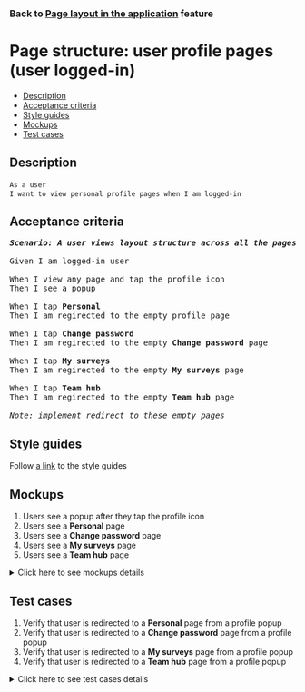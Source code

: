 ### Back to [Page layout in the application](../../README.md) feature

# Page structure: user profile pages (user logged-in)

- [Description](#description)
- [Acceptance criteria](#acceptance-criteria)
- [Style guides](#style-guides)
- [Mockups](#mockups)
- [Test cases](#test-cases)

## Description

    As a user
    I want to view personal profile pages when I am logged-in

## Acceptance criteria

<pre>
<b><i>Scenario: A user views layout structure across all the pages</i></b>

Given I am logged-in user

When I view any page and tap the profile icon
Then I see a popup

When I tap <b>Personal</b>
Then I am regirected to the empty profile page

When I tap <b>Change password</b>
Then I am regirected to the empty <b>Change password</b> page

When I tap <b>My surveys</b>
Then I am regirected to the empty <b>My surveys</b> page

When I tap <b>Team hub</b>
Then I am regirected to the empty <b>Team hub</b> page

<i>Note: implement redirect to these empty pages</i>
</pre>

## Style guides

Follow [a link](https://www.figma.com/proto/0zkkf5WC77OSpvyD6YXpFE/Style-guides?page-id=0%3A1&node-id=19%3A5368&viewport=266%2C48%2C0.54&scaling=min-zoom&starting-point-node-id=19%3A5368) to the style guides

## Mockups

1. Users see a popup after they tap the profile icon
2. Users see a <b>Personal</b> page
3. Users see a <b>Change password</b> page
4. Users see a <b>My surveys</b> page
5. Users see a <b>Team hub</b> page

<details>
  <summary>Click here to see mockups details</summary>

**1. Users see a popup after they tap the profile icon:**

![Users see a popup after they tap the profile icon](/mobile_application_features/project_layout/images/profile_popup_home_page.png)

**2. Users see a Personal page:**

![Users see a Personal page](/mobile_application_features/project_layout/images/personal_page.png)

**3. Users see a Change password page:**

![Users see a Change password page](/mobile_application_features/project_layout/images/change_password_page.png)

**4. Users see a My surveys page:**

![Users see a My surveys page](/mobile_application_features/project_layout/images/my_surveys_page.png)

**5. Users see a Team hub page:**

![Users see a Team hub page](/mobile_application_features/project_layout/images/team_hub_page.png)

</details>

## Test cases

1. Verify that user is redirected to a <b>Personal</b> page from a profile popup
2. Verify that user is redirected to a <b>Change password</b> page from a profile popup
3. Verify that user is redirected to a <b>My surveys</b> page from a profile popup
4. Verify that user is redirected to a <b>Team hub</b> page from a profile popup

<details>
  <summary>Click here to see test cases details</summary>

### **#1. Verify that user is redirected to a Personal page from a profile popup**

|Preconditions|Steps|Expected result
------|-------|----------
|- Go to the Sports Hub Home page|1) Tap the profile icon in header</br>2) Tap the <b>Personal</b> menu item|2) The user is redirected to the <b>Personal</b> page|

### **#2. Verify that user is redirected to a Change password page from a profile popup**

|Preconditions|Steps|Expected result
------|-------|----------
|- Go to the Sports Hub Home page|1) Tap the profile icon in header</br>2) Tap the <b>Change password</b> menu item|2) The user is redirected to the <b>Change password</b> page|

### **#3. Verify that user is redirected to a My surveys page from a profile popup**

|Preconditions|Steps|Expected result
------|-------|----------
|- Go to the Sports Hub Home page|1) Tap the profile icon in header</br>2) Tap the <b>My surveys</b> menu item|2) The user is redirected to the <b>My surveys</b> page|

### **#4. Verify that user is redirected to a Team hub page from a profile popup**

|Preconditions|Steps|Expected result
------|-------|----------
|- Go to the Sports Hub Home page|1) Tap the profile icon in header</br>2) Tap the <b>Team hub</b> menu item|2) The user is redirected to the <b>Team hub</b> page|
</details>
